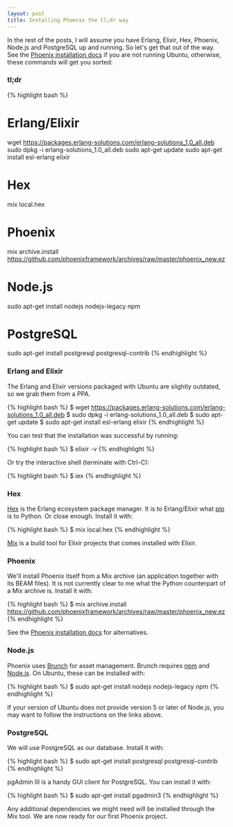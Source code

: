 ```yaml
---
layout: post
title: Installing Phoenix the tl;dr way
---
```


In the rest of the posts, I will assume you have Erlang, Elixir, Hex, Phoenix, Node.js and PostgreSQL up and running. So let's get that out of the way. See the [Phoenix installation docs](http://www.phoenixframework.org/docs/installation) if you are not running Ubuntu, otherwise, these commands will get you sorted:

### tl;dr

{% highlight bash %}
# Erlang/Elixir
wget https://packages.erlang-solutions.com/erlang-solutions_1.0_all.deb
sudo dpkg -i erlang-solutions_1.0_all.deb
sudo apt-get update
sudo apt-get install esl-erlang elixir

# Hex
mix local.hex

# Phoenix
mix archive.install https://github.com/phoenixframework/archives/raw/master/phoenix_new.ez

# Node.js
sudo apt-get install nodejs nodejs-legacy npm

# PostgreSQL
sudo apt-get install postgresql postgresql-contrib
{% endhighlight %}


### Erlang and Elixir

The Erlang and Elixir versions packaged with Ubuntu are slightly outdated, so we grab them from a PPA.

{% highlight bash %}
$ wget https://packages.erlang-solutions.com/erlang-solutions_1.0_all.deb
$ sudo dpkg -i erlang-solutions_1.0_all.deb
$ sudo apt-get update
$ sudo apt-get install esl-erlang elixir
{% endhighlight %}

You can test that the installation was successful by running:

{% highlight bash %}
$ elixir -v
{% endhighlight %}

Or try the interactive shell (terminate with Ctrl-C):

{% highlight bash %}
$ iex
{% endhighlight %}


### Hex

[Hex](https://hex.pm) is the Erlang ecosystem package manager. It is to Erlang/Elixir what [pip](https://pip.pypa.io/) is to Python. Or close enough. Install it with:

{% highlight bash %}
$ mix local.hex
{% endhighlight %}

[Mix](http://elixir-lang.org/docs/stable/mix/Mix.html) is a build tool for Elixir projects that comes installed with Elixir.

### Phoenix

We'll install Phoenix itself from a Mix archive (an application together with its BEAM files). It is not currently clear to me what the Python counterpart of a Mix archive is. Install it with:

{% highlight bash %}
$ mix archive.install https://github.com/phoenixframework/archives/raw/master/phoenix_new.ez
{% endhighlight %}

See the [Phoenix installation docs](http://www.phoenixframework.org/docs/installation) for alternatives.

### Node.js

Phoenix uses [Brunch](brunch.io) for asset management. Brunch requires [npm](https://www.npmjs.com/) and [Node.js](https://nodejs.org/en/). On Ubuntu, these can be installed with:

{% highlight bash %}
$ sudo apt-get install nodejs nodejs-legacy npm
{% endhighlight %}

If your version of Ubuntu does not provide version 5 or later of Node.js, you may want to follow the instructions on the links above.

### PostgreSQL

We will use PostgreSQL as our database. Install it with:

{% highlight bash %}
$ sudo apt-get install postgresql postgresql-contrib
{% endhighlight %}

pgAdmin III is a handy GUI client for PostgreSQL. You can install it with:

{% highlight bash %}
$ sudo apt-get install pgadmin3
{% endhighlight %}

Any additional dependencies we might need will be installed through the Mix tool. We are now ready for our first Phoenix project.
